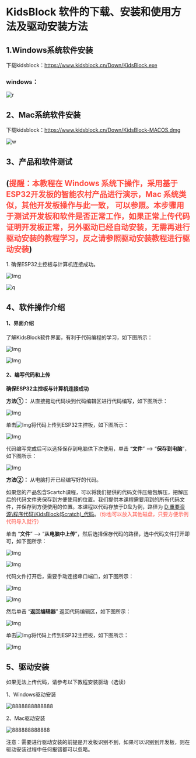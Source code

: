 
# KidsBlock 软件的下载、安装和使用方法及驱动安装方法

## 1.Windows系统软件安装

下载kidsblock：https://www.kidsblock.cn/Down/KidsBlock.exe

### windows：

![r](media/1.gif)

## 2、Mac系统软件安装

下载kidsblock：https://www.kidsblock.cn/Down/KidsBlock-MACOS.dmg

![w](media/2.gif)

## 3、产品和软件测试

## (<span style="color: rgb(255, 76, 65);">**提醒：本教程在 Windows 系统下操作，采用基于ESP32开发板的智能农村产品进行演示，Mac 系统类似，其他开发板操作与此一致， 可以参照。本步骤用于测试开发板和软件是否正常工作，如果正常上传代码证明开发板正常，另外驱动已经自动安装，无需再进行驱动安装的教程学习，反之请参照驱动安装教程进行驱动安装**</span>)

1\. 确保ESP32主控板与计算机连接成功。

![Img](media/3.png)

![q](media/4.gif)

## 4、软件操作介绍

#### 1、界面介绍

了解KidsBlock软件界面，有利于代码编程的学习，如下图所示：

![Img](media/5.png)

![Img](media/6.png)

#### 2、编写代码和上传

**确保ESP32主控板与计算机连接成功**

**方法①：** 从直接拖动代码块到代码编辑区进行代码编写，如下图所示：

![Img](media/7.png)

单击![Img](media/8.png)将代码上传到ESP32主控板，如下图所示：

![Img](media/9.png)

代码编写完成后可以选择保存到电脑供下次使用，单击 “**文件**” --> “**保存到电脑**”，如下图所示：

![Img](media/10.png)

**方法②：** 从电脑打开已经编写好的代码。

如果您的产品包含Scartch课程，可以将我们提供的代码文件压缩包解压，把解压后的代码文件夹保存到方便使用的位置。我们提供本课程需要用到的所有代码文件，并保存到方便使用的位置。本课程以代码存放于D盘为例，路径为 <u>D:重要资源\程序代码\KidsBlock(Scratch)_代码</u>。<span style="color: rgb(255, 76, 65);">（你也可以放入其他磁盘，只要方便示例代码导入就行）</span>

单击 “**文件**” --> “**从电脑中上传**”，然后选择保存代码的路径，选中代码文件打开即可，如下图所示：

![Img](media/11.png)

![Img](media/12.png)

代码文件打开后，需要手动连接串口端口，如下图所示：

![Img](media/13.png)

![Img](media/14.png)

然后单击 “**返回编辑器**” 返回代码编辑区，如下图所示：

![Img](media/15.png)

单击![Img](media/8.png)将代码上传到ESP32主控板，如下图所示：

![Img](media/16.png)

## 5、驱动安装

如果无法上传代码，请参考以下教程安装驱动（选读）

1、Windows驱动安装

![8888888888888](media/17.gif)

2、Mac驱动安装

![888888888888](media/18.gif)

注意：需要进行驱动安装的前提是开发板识别不到，如果可以识别到开发板，则在驱动安装过程中任何报错都可以忽略。
